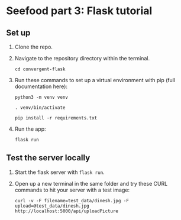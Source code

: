 # Seefood part 3: Flask tutorial

## Set up

1. Clone the repo.
2. Navigate to the repository directory within the terminal.

    `cd convergent-flask`

3. Run these commands to set up a virtual environment with pip (full documentation here):

    `python3 -m venv venv`

    `. venv/bin/activate`

    `pip install -r requirements.txt`

4. Run the app:

    `flask run`

## Test the server locally

1. Start the flask server with `flask run`.
2. Open up a new terminal in the same folder and try these CURL commands to hit your server with a test image:

    `curl -v -F filename=test_data/dinesh.jpg -F upload=@test_data/dinesh.jpg http://localhost:5000/api/uploadPicture`

